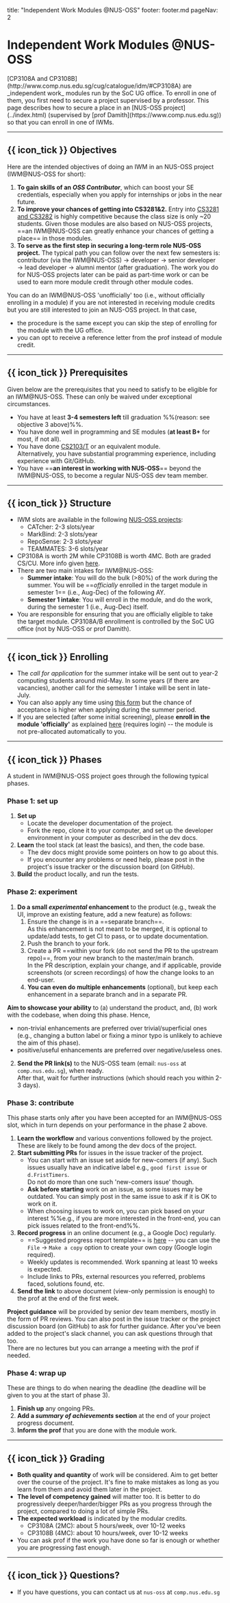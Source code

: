 <frontmatter>
  title: "Independent Work Modules @NUS-OSS"
  footer: footer.md
  pageNav: 2
</frontmatter>

<h1 class="display-4">Independent Work Modules @NUS-OSS</h1>

<p class="lead"><md>[CP3108A and CP3108B](http://www.comp.nus.edu.sg/cug/catalogue/idm/#CP3108A) are _independent work_ modules run by the SoC UG office. To enroll in one of them, you first need to secure a project supervised by a professor. This page describes how to secure a place in an [NUS-OSS project](../index.html) (supervised by [prof Damith](https://www.comp.nus.edu.sg)) so that you can enroll in one of <tooltip content="Independent Work Modules">IWMs</tooltip>.</md></p>

---

## {{ icon_tick }} Objectives

Here are the intended objectives of doing an IWM in an NUS-OSS project (IWM@NUS-OSS for short):
1. **To gain skills of an _OSS Contributor_**, which can boost your SE credentials, especially when you apply for internships or jobs in the near future.
1. **To improve your chances of getting into CS3281&2.** Entry into [CS3281 and CS3282](https://nus-cs3281.github.io/website/admin/callForApplications.html) is highly competitive because the class size is only ~20 students. Given those modules are also based on NUS-OSS projects, ==an IWM@NUS-OSS can greatly enhance your chances of getting a place== in those modules.
1. **To serve as the first step in securing a long-term role NUS-OSS project.** The typical path you can follow over the next few semesters is: contributor (via the IWM@NUS-OSS) →  developer → senior developer → lead developer → alumni mentor (after graduation). The work you do for NUS-OSS projects later can be paid as part-time work or can be used to earn more module credit through other module codes.

<box type="tip" seamless>

You can do an IWM@NUS-OSS 'unofficially' too (i.e., without officially enrolling in a module) if you are not interested in receiving module credits but you are still interested to join an NUS-OSS project. In that case,
* the procedure is the same except you can skip the step of enrolling for the module with the UG office.
* you can opt to receive a reference letter from the prof instead of module credit.
</box>

---

## {{ icon_tick }} Prerequisites

Given below are the prerequisites that you need to satisfy to be eligible for an <tooltip content="Independent Work Module @NUS-OSS">IWM@NUS-OSS</tooltip>. These can only be waived under exceptional circumstances.
* You have at least **3-4 semesters left** till graduation %%(reason: see objective 3 above)%%.
* You have done well in programming and SE modules (**at least B+** for most, if not all).
* You have done [CS2103/T](https://www.comp.nus.edu.sg/~cs2103) or an equivalent module.<br>
  Alternatively, you have substantial programming experience, including experience with Git/GitHub.
* You have ==**an interest in working with NUS-OSS**== beyond the IWM@NUS-OSS, to become a regular NUS-OSS dev team member.

---

## {{ icon_tick }} Structure

* IWM slots are available in the following [NUS-OSS projects](../index.html#projects):
  * CATcher: 2-3 slots/year
  * MarkBind: 2-3 slots/year
  * RepoSense: 2-3 slots/year
  * TEAMMATES: 3-6 slots/year
* CP3108A is worth 2M while CP3108B is worth 4MC. Both are graded CS/CU. More info given [here](http://www.comp.nus.edu.sg/cug/catalogue/idm/#CP3108A).
* There are two main intakes for IWM@NUS-OSS:
  * **Summer intake**: You will do the bulk (>80%) of the work during the summer. You will be ==_officially_ enrolled in the <tooltip content="i.e., CP3108A/B">target module</tooltip> in semester 1== (i.e., Aug-Dec) of the following AY.
  * **Semester 1 intake**: You will enroll in the module, and do the work, during the semester 1 (i.e., Aug-Dec) itself.
* You are responsible for ensuring that you are officially eligible to take the target module.
    CP3108A/B enrollment is controlled by the SoC UG office (not by NUS-OSS or prof Damith).

---

## {{ icon_tick }} Enrolling

* The _call for application_ for the summer intake will be sent out to year-2 computing students around mid-May. In some years (if there are vacancies), another call for the semester 1 intake will be sent in late-July.
* You can also apply any time using [this form](https://forms.gle/56mfhBmeksr2hju58) but the chance of acceptance is higher when applying during the summer period.
* If you are selected (after some initial screening), please **enroll in the module 'officially'** as explained
  [here](https://wiki.nus.edu.sg/display/SUW/Independent+Study+Modules) (requires login)
  -- the module is not pre-allocated automatically to you.

---

## {{ icon_tick }} Phases

A student in IWM@NUS-OSS project goes through the following typical phases.

### Phase 1: set up

1. **Set up**
   * Locate the developer documentation of the project.
   * Fork the repo, clone it to your computer, and set up the developer environment in your computer as described in the dev docs.
1. **Learn** the tool stack (at least the basics), and then, the code base.
   * The dev docs might provide some pointers on how to go about this.
   * If you encounter any problems or need help, please post in the project's issue tracker or the discussion board (on GitHub).
1. **Build** the product locally, and run the tests.

### Phase 2: experiment

1. **Do a small _experimental_ enhancement** to the product (e.g., tweak the UI, improve an existing feature, add a new feature) as follows:
   1. Ensure the change is in a ==separate branch==.<br>
      As this enhancement is not meant to be merged, it is optional to update/add tests, to get CI to pass, or to update documentation.
   1. Push the branch to your fork.
   1. Create a PR ==within your fork <span class="text-danger">(do not send the PR to the upstream repo)</span>==, from your new branch to the master/main branch.<br>
     In the PR description, explain your change, and if applicable, provide screenshots (or screen recordings) of how the change looks to an end-user.
   1. **You can even do multiple enhancements** (optional), but keep each enhancement in a separate branch and  in a separate PR.

<box type="tip" seamless>

**Aim to showcase your ability** to (a) understand the product, and, (b) work with the codebase, when doing this phase. Hence,
  * non-trivial enhancements are preferred over trivial/superficial ones (e.g., changing a button label or fixing a minor typo is unlikely to achieve the aim of this phase).
  * positive/useful enhancements are preferred over <tooltip content="a change that makes the product worse">negative</tooltip>/useless ones.
</box>

2. **Send the PR link(s)** to the NUS-OSS team (email: `nus-oss` at `comp.nus.edu.sg`), when ready.<br>
   After that, wait for further instructions (which should reach you within 2-3 days).

### Phase 3: contribute

This phase starts only after you have been accepted for an IWM@NUS-OSS slot, which in turn depends on your performance in the phase 2 above.

1. **Learn the workflow** and various conventions followed by the project. These are likely to be found among the dev docs of the project.
1. **Start submitting PRs** for issues in the issue tracker of the project.
   * You can start with an issue set aside for new-comers (if any). Such issues usually have an indicative label e.g., `good first issue` or `d.FristTimers`.<br>
   Do not do more than one such 'new-comers issue' though.
   * **Ask before starting** work on an issue, as some issues may be outdated. You can simply post in the same issue to ask if it is OK to work on it.
   * When choosing issues to work on, you can pick based on your interest %%e.g., if you are more interested in the front-end, you can pick issues related to the front-end%%.
1. **Record progress** in an online document (e.g., a Google Doc) regularly.
   * ==Suggested progress report template== is [here](https://docs.google.com/document/d/13C1IRkDGSmfEkQD9RQsJMaE-WU9xCRiedpu8FqdMBNs/edit?usp=sharing)  -- you can use the `File` -> `Make a copy` option to create your own copy (Google login required).
   * Weekly updates is recommended. Work spanning at least 10 weeks is expected.
   * Include links to PRs, external resources you referred, problems faced, solutions found, etc.
1. **Send the link** to above document (view-only permission is enough) to the prof at the end of the first week.

<box type="info" seamless>

**Project guidance** will be provided by senior dev team members, mostly in the form of PR reviews. You can also post in the issue tracker or the project discussion board (on GitHub) to ask for further guidance. After you've been added to the project's slack channel, you can ask questions through that too.<br>
There are no lectures but you can arrange a meeting with the prof if needed.
</box>


### Phase 4: wrap up

These are things to do when nearing the deadline (the deadline will be given to you at the start of phase 3).
1. **Finish up** any ongoing PRs.
1. **Add a _summary of achievements_ section** at the end of your project progress document.
1. **Inform the prof** that you are done with the module work.

---

## {{ icon_tick }} Grading

* **Both quality and quantity** of work will be considered. Aim to get better over the course of the project. It's fine to make mistakes as long as you learn from them and avoid them later in the project.
* **The level of competency gained** will matter too. It is better to do progressively deeper/harder/bigger PRs as you progress through the project, compared to doing a lot of simple PRs.
* **The expected workload** is indicated by the modular credits.
  * CP3108A (2MC): about 5 hours/week, over 10-12 weeks
  * CP3108B (4MC): about 10 hours/week, over 10-12 weeks
* You can ask prof if the work you have done so far is enough or whether you are progressing fast enough.

---

## {{ icon_tick }} Questions?

* If you have questions, you can contact us at `nus-oss` at `comp.nus.edu.sg`